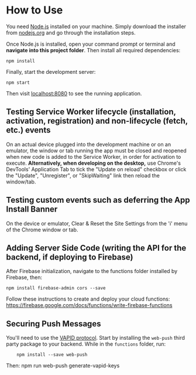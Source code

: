 # How to Use
You need [Node.js](https://nodejs.org) installed on your machine. Simply download the installer from [nodejs.org](https://nodejs.org) and go through the installation steps.

Once Node.js is installed, open your command prompt or terminal and **navigate into this project folder**. Then install all required dependencies:

    npm install

Finally, start the development server:

    npm start

Then visit [localhost:8080](http://localhost:8080) to see the running application.

## Testing Service Worker lifecycle (installation, activation, registration) and non-lifecycle (fetch, etc.) events
On an actual device plugged into the development machine or on an emulator, the window or tab running the app must be closed and reopened when new code is added to the Service Worker, in order for activation to execute. **Alternatively, when developing on the desktop,** use Chrome's DevTools' Application Tab to tick the "Update on reload" checkbox or click the "Update", "Unregister", or "SkipWaiting" link then reload the window/tab.

## Testing custom events such as deferring the App Install Banner
On the device or emulator, Clear & Reset the Site Settings from the 'i' menu of the Chrome window or tab.

## Adding Server Side Code (writing the API for the backend, if deploying to Firebase)
After Firebase initialization, navigate to the functions folder installed by Firebase, then:
    
    npm install firebase-admin cors --save

Follow these instructions to create and deploy your cloud functions:
    https://firebase.google.com/docs/functions/write-firebase-functions

## Securing Push Messages
You'll need to use the [VAPID protocol](https://blog.mozilla.org/services/2016/04/04/using-vapid-with-webpush/). Start by installing the ```web-push``` third party package to your backend. While in the ```functions``` folder, run:

        npm install --save web-push
Then:
        npm run web-push generate-vapid-keys
